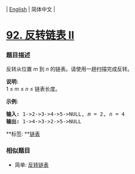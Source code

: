 | [English](README_EN.md) | 简体中文 |

# [92. 反转链表 II](https://leetcode-cn.com/problems/reverse-linked-list-ii)
 ### 题目描述
<p>反转从位置 <em>m</em> 到 <em>n</em> 的链表。请使用一趟扫描完成反转。</p>

<p><strong>说明:</strong><br>
1 &le;&nbsp;<em>m</em>&nbsp;&le;&nbsp;<em>n</em>&nbsp;&le; 链表长度。</p>

<p><strong>示例:</strong></p>

<pre><strong>输入:</strong> 1-&gt;2-&gt;3-&gt;4-&gt;5-&gt;NULL, <em>m</em> = 2, <em>n</em> = 4
<strong>输出:</strong> 1-&gt;4-&gt;3-&gt;2-&gt;5-&gt;NULL</pre>

**标签:	**[链表](https://leetcode-cn.com/tag/linked-list) 
 ### 相似题目
- 简单:	[反转链表](https://leetcode-cn.com/problems/reverse-linked-list) 
